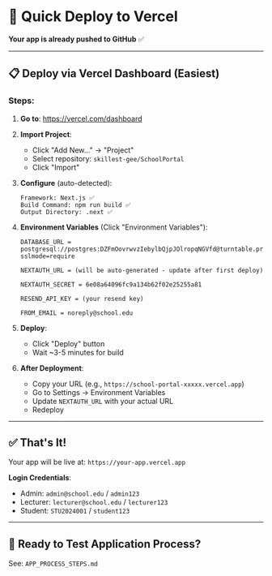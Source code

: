 # 🚀 Quick Deploy to Vercel

**Your app is already pushed to GitHub** ✅

---

## 📋 Deploy via Vercel Dashboard (Easiest)

### **Steps**:

1. **Go to**: https://vercel.com/dashboard

2. **Import Project**:
   - Click "Add New..." → "Project"
   - Select repository: `skillest-gee/SchoolPortal`
   - Click "Import"

3. **Configure** (auto-detected):
   ```
   Framework: Next.js ✅
   Build Command: npm run build ✅
   Output Directory: .next ✅
   ```

4. **Environment Variables** (Click "Environment Variables"):
   ```env
   DATABASE_URL = postgresql://postgres:DZFmOovrwvzIebylbQjpJOlropqNGVfd@turntable.proxy.rlwy.net:46628/railway?sslmode=require
   
   NEXTAUTH_URL = (will be auto-generated - update after first deploy)
   
   NEXTAUTH_SECRET = 6e08a64096fc9a134b62f02e25255a81
   
   RESEND_API_KEY = (your resend key)
   
   FROM_EMAIL = noreply@school.edu
   ```

5. **Deploy**:
   - Click "Deploy" button
   - Wait ~3-5 minutes for build

6. **After Deployment**:
   - Copy your URL (e.g., `https://school-portal-xxxxx.vercel.app`)
   - Go to Settings → Environment Variables
   - Update `NEXTAUTH_URL` with your actual URL
   - Redeploy

---

## ✅ That's It!

Your app will be live at: `https://your-app.vercel.app`

**Login Credentials**:
- Admin: `admin@school.edu` / `admin123`
- Lecturer: `lecturer@school.edu` / `lecturer123`
- Student: `STU2024001` / `student123`

---

## 🎯 Ready to Test Application Process?

See: `APP_PROCESS_STEPS.md`

